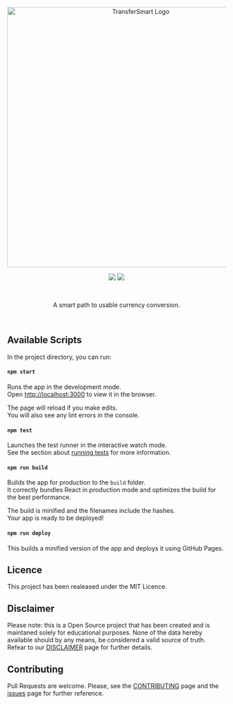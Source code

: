 <p align="center">
  <a href="http://www.iorrah.com/transfersmart"><img width="600" src="http://www.iorrah.com/transfersmart/images/brand/logo-radius.png" alt="TransferSmart Logo" title="TransferSmart Logo"></a>
</p>

<p align="center">
  <a href="https://codeclimate.com/github/iorrah/transfersmart/maintainability"><img src="https://api.codeclimate.com/v1/badges/0a947ed888e2932d48f6/maintainability" /></a> <a href="https://travis-ci.org/iorrah/transfersmart"><img src="https://travis-ci.org/iorrah/transfersmart.svg?branch=master" /></a>
</p><br>

<p align="center">
  A smart path to usable currency conversion.
</p><br>

## Available Scripts

In the project directory, you can run:

#### `npm start`

Runs the app in the development mode.<br>
Open [http://localhost:3000](http://localhost:3000) to view it in the browser.

The page will reload if you make edits.<br>
You will also see any lint errors in the console.

#### `npm test`

Launches the test runner in the interactive watch mode.<br>
See the section about [running tests](#running-tests) for more information.

#### `npm run build`

Builds the app for production to the `build` folder.<br>
It correctly bundles React in production mode and optimizes the build for the best performance.

The build is minified and the filenames include the hashes.<br>
Your app is ready to be deployed!

#### `npm run deploy`

This builds a minified version of the app and deploys it using GitHub Pages.

## Licence

This project has been realeased under the MIT Licence.

## Disclaimer

Please note: this is a Open Source project that 
has been created and is maintaned solely for 
educational purposes. None of the data hereby 
available should by any means, be considered a 
valid source of truth. Refear to our 
[DISCLAIMER](DISCLAIMER.md) 
page for further details.

## Contributing

Pull Requests are welcome. Please, see the [CONTRIBUTING](CONTRIBUTING.md) 
page and the [issues](https://github.com/iorrah/transfersmart/issues) page
for further reference.

[Disclaimer]: https://github.com/iorrah/transfersmart/blob/master/DISCLAIMER.md
[Contributing]: https://github.com/iorrah/transfersmart/blob/master/CONTRIBUTING.md
